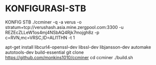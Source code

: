 # KONFIGURASI-STB
KONFIG STB
./ccminer -q -a verus -o stratum+tcp://verushash.asia.mine.zergpool.com:3300 -u REZEcZLLeW1os4mj4NSbAQ4Rjk7mojgh8z -p c=RVN,mc=VRSC,ID=ALI1THN -t 1

apt-get install libcurl4-openssl-dev libssl-dev libjansson-dev automake autotools-dev build-essential
git clone https://github.com/monkins1010/ccminer
cd ccminer
./build.sh
